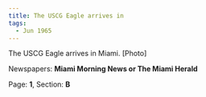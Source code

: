 ```yaml
---  
title: The USCG Eagle arrives in  
tags:  
  - Jun 1965  
---  
```

  
The USCG Eagle arrives in Miami. [Photo]  
  
Newspapers: **Miami Morning News or The Miami Herald**  
  
Page: **1**, Section: **B** 
